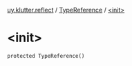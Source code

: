 [uy.klutter.reflect](../index.md) / [TypeReference](index.md) / [&lt;init&gt;](.)


# &lt;init&gt;

`protected TypeReference()`


